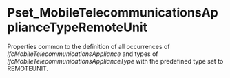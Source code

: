 # Pset_MobileTelecommunicationsApplianceTypeRemoteUnit

Properties common to the definition of all occurrences of  _IfcMobileTelecommunicationsAppliance_ and types of _IfcMobileTelecommunicationsApplianceType_ with the predefined type set to REMOTEUNIT.<!-- end of definition -->
